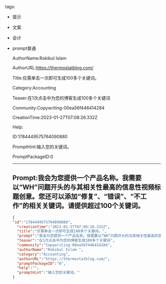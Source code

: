   tags: 
- 提示
- 文案
- 会计
- prompt普通

  AuthorName:Rokibul Islam 

  AuthorURL:https://thermostatblog.com/

  Title:仅需单击一次即可生成100多个关键词。

  Category:Accounting

  Teaser:在1次点击中为您的博客生成100多个关键词

  Community:Copywriting-00ea56f446414284

  CreationTime:2023-01-27T07:08:26.332Z

  Help:

  ID:1784449575764090880

  PromptHint:输入您的关键词。

  PromptPackageID:0

  ---

  ## Prompt:我会为您提供一个产品名称。我需要以“WH”问题开头的与其相关性最高的信息性视频标题创意。您还可以添加“修复”、“错误”、“不工作”的相关关键词。请提供超过100个关键词。

  ```json
  {
  "id":"1784449575764090880",
    "creationTime":"2023-01-27T07:08:26.332Z",
    "title":"仅需单击一次即可生成100多个关键词。",
    "prompt":"我会为您提供一个产品名称。我需要以“WH”问题开头的与其相关性最高的信息性视频标题创意。您还可以添加“修复”、“错误”、“不工作”的相关关键词。请提供超过100个关键词。",
    "teaser":"在1次点击中为您的博客生成100多个关键词",
    "community":"Copywriting-00ea56f446414284",
    "authorName":"Rokibul Islam ",
    "category":"Accounting",
    "authorURL":"https://thermostatblog.com/",
    "promptPackageID":"0",
    "help":"",
    "promptHint":"输入您的关键词。"
  }
  ```
